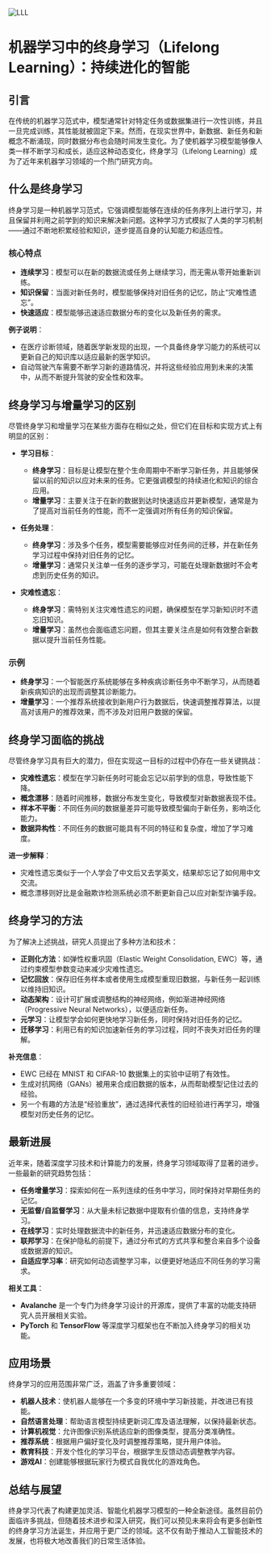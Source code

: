 ![LLL](ML/LLL/LLL.png)
# 机器学习中的终身学习（Lifelong Learning）：持续进化的智能

## 引言

在传统的机器学习范式中，模型通常针对特定任务或数据集进行一次性训练，并且一旦完成训练，其性能就被固定下来。然而，在现实世界中，新数据、新任务和新概念不断涌现，同时数据分布也会随时间发生变化。为了使机器学习模型能够像人类一样不断学习和成长，适应这种动态变化，终身学习（Lifelong Learning）成为了近年来机器学习领域的一个热门研究方向。

## 什么是终身学习

终身学习是一种机器学习范式，它强调模型能够在连续的任务序列上进行学习，并且保留并利用之前学到的知识来解决新问题。这种学习方式模拟了人类的学习机制——通过不断地积累经验和知识，逐步提高自身的认知能力和适应性。

### 核心特点

- **连续学习**：模型可以在新的数据流或任务上继续学习，而无需从零开始重新训练。
- **知识保留**：当面对新任务时，模型能够保持对旧任务的记忆，防止“灾难性遗忘”。
- **快速适应**：模型能够迅速适应数据分布的变化以及新任务的需求。

**例子说明**：

- 在医疗诊断领域，随着医学新发现的出现，一个具备终身学习能力的系统可以更新自己的知识库以适应最新的医学知识。
- 自动驾驶汽车需要不断学习新的道路情况，并将这些经验应用到未来的决策中，从而不断提升驾驶的安全性和效率。

## 终身学习与增量学习的区别

尽管终身学习和增量学习在某些方面存在相似之处，但它们在目标和实现方式上有明显的区别：

- **学习目标**：
  - **终身学习**：目标是让模型在整个生命周期中不断学习新任务，并且能够保留以前的知识以应对未来的任务。它更强调模型的持续进化和知识的综合应用。
  - **增量学习**：主要关注于在新的数据到达时快速适应并更新模型，通常是为了提高对当前任务的性能，而不一定强调对所有任务的知识保留。

- **任务处理**：
  - **终身学习**：涉及多个任务，模型需要能够应对任务间的迁移，并在新任务学习过程中保持对旧任务的记忆。
  - **增量学习**：通常只关注单一任务的逐步学习，可能在处理新数据时不会考虑到历史任务的知识。

- **灾难性遗忘**：
  - **终身学习**：需特别关注灾难性遗忘的问题，确保模型在学习新知识时不遗忘旧知识。
  - **增量学习**：虽然也会面临遗忘问题，但其主要关注点是如何有效整合新数据以提升当前任务性能。

### 示例

- **终身学习**：一个智能医疗系统能够在多种疾病诊断任务中不断学习，从而随着新疾病知识的出现而调整其诊断能力。
- **增量学习**：一个推荐系统接收到新用户行为数据后，快速调整推荐算法，以提高对该用户的推荐效果，而不涉及对旧用户数据的保留。

## 终身学习面临的挑战

尽管终身学习具有巨大的潜力，但在实现这一目标的过程中仍存在一些关键挑战：

- **灾难性遗忘**：模型在学习新任务时可能会忘记以前学到的信息，导致性能下降。
- **概念漂移**：随着时间推移，数据分布发生变化，导致模型对新数据表现不佳。
- **样本不平衡**：不同任务间的数据量差异可能导致模型偏向于新任务，影响泛化能力。
- **数据异构性**：不同任务的数据可能具有不同的特征和复杂度，增加了学习难度。

**进一步解释**：

- 灾难性遗忘类似于一个人学会了中文后又去学英文，结果却忘记了如何用中文交流。
- 概念漂移则好比是金融欺诈检测系统必须不断更新自己以应对新型诈骗手段。

## 终身学习的方法

为了解决上述挑战，研究人员提出了多种方法和技术：

- **正则化方法**：如弹性权重巩固（Elastic Weight Consolidation, EWC）等，通过约束模型参数变动来减少灾难性遗忘。
- **记忆回放**：保存旧任务样本或者使用生成模型重现旧数据，与新任务一起训练以维持旧知识。
- **动态架构**：设计可扩展或调整结构的神经网络，例如渐进神经网络（Progressive Neural Networks），以便适应新任务。
- **元学习**：让模型学会如何更快地学习新任务，同时保持对旧任务的记忆。
- **迁移学习**：利用已有的知识加速新任务的学习过程，同时不丧失对旧任务的理解。

**补充信息**：

- EWC 已经在 MNIST 和 CIFAR-10 数据集上的实验中证明了有效性。
- 生成对抗网络（GANs）被用来合成旧数据的版本，从而帮助模型记住过去的经验。
- 另一个有趣的方法是“经验重放”，通过选择代表性的旧经验进行再学习，增强模型对历史任务的记忆。

## 最新进展

近年来，随着深度学习技术和计算能力的发展，终身学习领域取得了显著的进步。一些最新的研究趋势包括：

- **任务增量学习**：探索如何在一系列连续的任务中学习，同时保持对早期任务的记忆。
- **无监督/自监督学习**：从大量未标记数据中提取有价值的信息，支持终身学习。
- **在线学习**：实时处理数据流中的新任务，并迅速适应数据分布的变化。
- **联邦学习**：在保护隐私的前提下，通过分布式的方式共享和整合来自多个设备或数据源的知识。
- **自适应学习率**：研究如何动态调整学习率，以便更好地适应不同任务的学习需求。

**相关工具**：

- **Avalanche** 是一个专门为终身学习设计的开源库，提供了丰富的功能支持研究人员开展相关实验。
- **PyTorch** 和 **TensorFlow** 等深度学习框架也在不断加入终身学习的相关功能。

## 应用场景

终身学习的应用范围非常广泛，涵盖了许多重要领域：

- **机器人技术**：使机器人能够在一个多变的环境中学习新技能，并改进已有技能。
- **自然语言处理**：帮助语言模型持续更新词汇库及语法理解，以保持最新状态。
- **计算机视觉**：允许图像识别系统适应新的图像类型，提高分类准确性。
- **推荐系统**：根据用户偏好变化及时调整推荐策略，提升用户体验。
- **教育科技**：开发个性化的学习平台，根据学生反馈动态调整教学内容。
- **游戏AI**：创建能够根据玩家行为模式自我优化的游戏角色。

## 总结与展望

终身学习代表了构建更加灵活、智能化机器学习模型的一种全新途径。虽然目前仍面临许多挑战，但随着技术进步和深入研究，我们可以预见未来将会有更多创新性的终身学习方法诞生，并应用于更广泛的领域。这不仅有助于推动人工智能技术的发展，也将极大地改善我们的日常生活体验。
